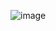 ![image](https://user-images.githubusercontent.com/28660350/206040768-62a5dce4-4f67-45ff-a40b-0cbb81539dc2.png)
